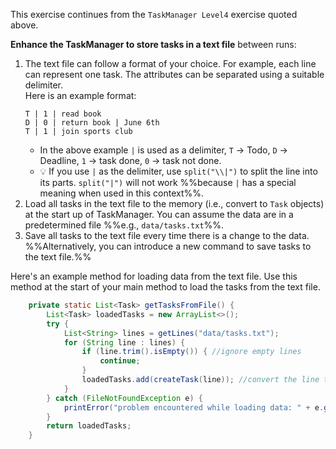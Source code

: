 <panel header="{{ icon_Q }} TaskManager Level 5">
<question>
<div id="body">

<panel header="%%{{ icon_prereq }} TaskManager Level4 (for reference)%%">
  <include src="../../collections/arrayListClass/q-taskManagerLevel4.md#body" />
</panel>

This exercise continues from the `TaskManager Level4` exercise quoted above.

**Enhance the TaskManager to store tasks in a text file** between runs:
1. The text file can follow a format of your choice. For example, each line can represent one task. The attributes can be separated using a suitable delimiter.<br>Here is an example format:
   ```
   T | 1 | read book
   D | 0 | return book | June 6th
   T | 1 | join sports club
   ```
   * In the above example `|` is used as a delimiter, `T` → Todo, `D` → Deadline, `1` → task done, `0` → task not done.
   * :bulb: If you use `|` as the delimiter, use `split("\\|")` to split the line into its parts. `split("|")` will not work %%because `|` has a special meaning when used in this context%%.
1. Load all tasks in the text file to the memory (i.e., convert to `Task` objects) at the start up of TaskManager. You can assume the data are in a predetermined file %%e.g., `data/tasks.txt`%%.
1. Save all tasks to the text file every time there is a change to the data. %%Alternatively, you can introduce a new command to save tasks to the text file.%%

<panel type="seamless" header="Partial solution">

Here's an example method for loading data from the text file. Use this method at the start of your main method to load the tasks from the text file.
```java
    private static List<Task> getTasksFromFile() {
        List<Task> loadedTasks = new ArrayList<>();
        try {
            List<String> lines = getLines("data/tasks.txt");
            for (String line : lines) {
                if (line.trim().isEmpty()) { //ignore empty lines
                    continue;
                }
                loadedTasks.add(createTask(line)); //convert the line to a task and add to the list
            }
        } catch (FileNotFoundException e) {
            printError("problem encountered while loading data: " + e.getMessage());
        }
        return loadedTasks;
    }
```

</panel>

</div>
</question>
</panel>
